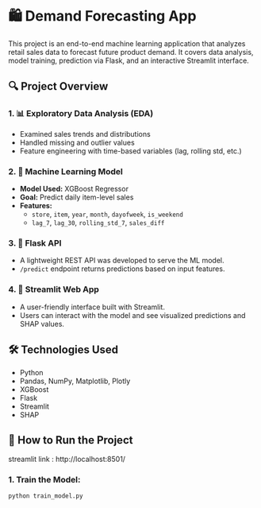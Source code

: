 # 🛍️ Demand Forecasting App

This project is an end-to-end machine learning application that analyzes retail sales data to forecast future product demand. It covers data analysis, model training, prediction via Flask, and an interactive Streamlit interface.

## 🔍 Project Overview

### 1. 📊 Exploratory Data Analysis (EDA)
- Examined sales trends and distributions
- Handled missing and outlier values
- Feature engineering with time-based variables (lag, rolling std, etc.)

### 2. 🤖 Machine Learning Model
- **Model Used:** XGBoost Regressor
- **Goal:** Predict daily item-level sales
- **Features:**
  - `store`, `item`, `year`, `month`, `dayofweek`, `is_weekend`
  - `lag_7`, `lag_30`, `rolling_std_7`, `sales_diff`

### 3. 🔁 Flask API
- A lightweight REST API was developed to serve the ML model.
- `/predict` endpoint returns predictions based on input features.

### 4. 🎨 Streamlit Web App
- A user-friendly interface built with Streamlit.
- Users can interact with the model and see visualized predictions and SHAP values.

## 🛠️ Technologies Used
- Python
- Pandas, NumPy, Matplotlib, Plotly
- XGBoost
- Flask
- Streamlit
- SHAP

## 🚀 How to Run the Project
streamlit link : http://localhost:8501/

### 1. Train the Model:
```bash
python train_model.py

